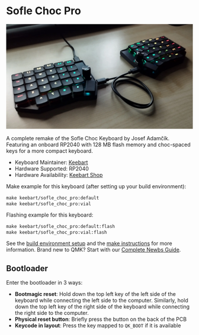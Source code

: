 # Sofle Choc Pro

![sofle_choc_pro](https://raw.githubusercontent.com/Keebart/picture-cdn/refs/heads/main/sofle/led/0.webp)

A complete remake of the Sofle Choc Keyboard by Josef Adamčík. Featuring an onboard RP2040 with 128 MB flash
memory and choc-spaced keys for a more compact keyboard.

* Keyboard Maintainer: [Keebart](https://github.com/Keebart)
* Hardware Supported: RP2040
* Hardware Availability: [Keebart Shop](https://keebart.com/products/sofle)

Make example for this keyboard (after setting up your build environment):

    make keebart/sofle_choc_pro:default
    make keebart/sofle_choc_pro:vial

Flashing example for this keyboard:

    make keebart/sofle_choc_pro:default:flash
    make keebart/sofle_choc_pro:vial:flash

See the [build environment setup](https://docs.qmk.fm/#/getting_started_build_tools) and the [make instructions](https://docs.qmk.fm/#/getting_started_make_guide) for more information. Brand new to QMK? Start with our [Complete Newbs Guide](https://docs.qmk.fm/#/newbs).

## Bootloader

Enter the bootloader in 3 ways:

* **Bootmagic reset**: Hold down the top left key of the left side of the keyboard while connecting the left side to the computer. Similarly, hold down the top left key of the right side of the keyboard while connecting the right side to the computer.
* **Physical reset button**: Briefly press the button on the back of the PCB
* **Keycode in layout**: Press the key mapped to `QK_BOOT` if it is available
